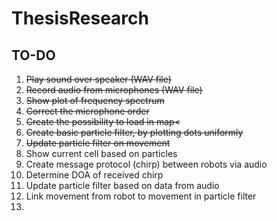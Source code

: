 # ThesisResearch

## TO-DO

<ol>
  <li><s>Play sound over speaker (WAV file)</s></li>
  <li><s>Record audio from microphones (WAV file)</s></li>
  <li><s>Show plot of frequency spectrum</s></li>
  <li><s>Correct the microphone order</s></li>
  <li><s>Create the possibility to load in map<</s></li>
  <li><s>Create basic particle filter, by plotting dots uniformly</s></li>
  <li><s>Update particle filter on movement</s></li>
  <li>Show current cell based on particles</li>
  <li>Create message protocol (chirp) between robots via audio</li>
  <li>Determine DOA of received chirp</li>
  <li>Update particle filter based on data from audio</li>
  <li>Link movement from robot to movement in particle filter</li>
  <li></li>
</ol>